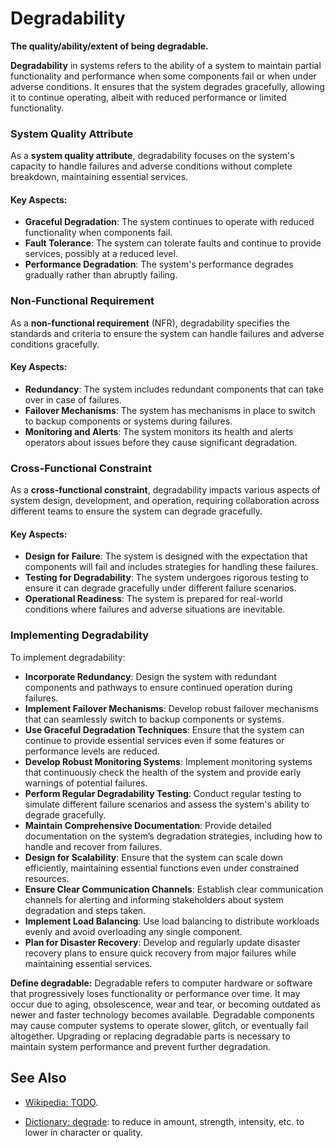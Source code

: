 # Degradability

**The quality/ability/extent of being degradable.**

<span data-chatgpt-prompt="degradability + template">

**Degradability** in systems refers to the ability of a system to maintain partial functionality and performance when some components fail or when under adverse conditions. It ensures that the system degrades gracefully, allowing it to continue operating, albeit with reduced performance or limited functionality.

### System Quality Attribute

As a **system quality attribute**, degradability focuses on the system's capacity to handle failures and adverse conditions without complete breakdown, maintaining essential services.

#### Key Aspects:
- **Graceful Degradation**: The system continues to operate with reduced functionality when components fail.
- **Fault Tolerance**: The system can tolerate faults and continue to provide services, possibly at a reduced level.
- **Performance Degradation**: The system's performance degrades gradually rather than abruptly failing.

### Non-Functional Requirement

As a **non-functional requirement** (NFR), degradability specifies the standards and criteria to ensure the system can handle failures and adverse conditions gracefully.

#### Key Aspects:
- **Redundancy**: The system includes redundant components that can take over in case of failures.
- **Failover Mechanisms**: The system has mechanisms in place to switch to backup components or systems during failures.
- **Monitoring and Alerts**: The system monitors its health and alerts operators about issues before they cause significant degradation.

### Cross-Functional Constraint

As a **cross-functional constraint**, degradability impacts various aspects of system design, development, and operation, requiring collaboration across different teams to ensure the system can degrade gracefully.

#### Key Aspects:
- **Design for Failure**: The system is designed with the expectation that components will fail and includes strategies for handling these failures.
- **Testing for Degradability**: The system undergoes rigorous testing to ensure it can degrade gracefully under different failure scenarios.
- **Operational Readiness**: The system is prepared for real-world conditions where failures and adverse situations are inevitable.

### Implementing Degradability

To implement degradability:
- **Incorporate Redundancy**: Design the system with redundant components and pathways to ensure continued operation during failures.
- **Implement Failover Mechanisms**: Develop robust failover mechanisms that can seamlessly switch to backup components or systems.
- **Use Graceful Degradation Techniques**: Ensure that the system can continue to provide essential services even if some features or performance levels are reduced.
- **Develop Robust Monitoring Systems**: Implement monitoring systems that continuously check the health of the system and provide early warnings of potential failures.
- **Perform Regular Degradability Testing**: Conduct regular testing to simulate different failure scenarios and assess the system's ability to degrade gracefully.
- **Maintain Comprehensive Documentation**: Provide detailed documentation on the system’s degradation strategies, including how to handle and recover from failures.
- **Design for Scalability**: Ensure that the system can scale down efficiently, maintaining essential functions even under constrained resources.
- **Ensure Clear Communication Channels**: Establish clear communication channels for alerting and informing stakeholders about system degradation and steps taken.
- **Implement Load Balancing**: Use load balancing to distribute workloads evenly and avoid overloading any single component.
- **Plan for Disaster Recovery**: Develop and regularly update disaster recovery plans to ensure quick recovery from major failures while maintaining essential services.

</span>

**Define degradable:** <span data-chatgpt-prompt="define degradable (computers and software)">Degradable refers to computer hardware or software that progressively loses functionality or performance over time. It may occur due to aging, obsolescence, wear and tear, or becoming outdated as newer and faster technology becomes available. Degradable components may cause computer systems to operate slower, glitch, or eventually fail altogether. Upgrading or replacing degradable parts is necessary to maintain system performance and prevent further degradation.</span>

## See Also

* [Wikipedia: TODO](TODO).

* [Dictionary: degrade](https://www.dictionary.com/browse/degrade): to reduce in amount, strength, intensity, etc. to lower in character or quality.


